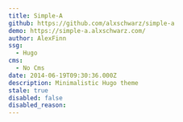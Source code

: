 ```yaml
---
title: Simple-A
github: https://github.com/alxschwarz/simple-a
demo: https://simple-a.alxschwarz.com/
author: AlexFinn
ssg:
  - Hugo
cms:
  - No Cms
date: 2014-06-19T09:30:36.000Z
description: Minimalistic Hugo theme
stale: true
disabled: false
disabled_reason: 
---
```

